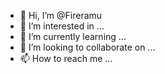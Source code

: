 - 👋 Hi, I’m @Fireramu
- 👀 I’m interested in ...
- 🌱 I’m currently learning ...
- 💞️ I’m looking to collaborate on ...
- 📫 How to reach me ...

<!---
Fireramu/Fireramu is a ✨ special ✨ repository because its `README.md` (this file) appears on your GitHub profile.
You can click the Preview link to take a look at your changes.
--->
